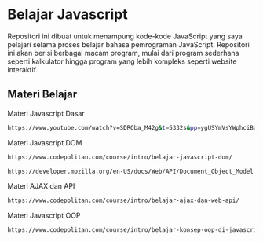 # Belajar Javascript

Repositori ini dibuat untuk menampung kode-kode JavaScript yang saya pelajari selama proses belajar bahasa pemrograman JavaScript. Repositori ini akan berisi berbagai macam program, mulai dari program sederhana seperti kalkulator hingga program yang lebih kompleks seperti website interaktif.

## Materi Belajar

Materi Javascript Dasar
```bash
https://www.youtube.com/watch?v=SDROba_M42g&t=5332s&pp=ygUSYmVsYWphciBqYXZhc2NyaXB0
```

Materi Javascript DOM
```bash
https://www.codepolitan.com/course/intro/belajar-javascript-dom/
```
```bash
https://developer.mozilla.org/en-US/docs/Web/API/Document_Object_Model
```

Materi AJAX dan API
```bash
https://www.codepolitan.com/course/intro/belajar-ajax-dan-web-api/
```

Materi Javascript OOP
```bash
https://www.codepolitan.com/course/intro/belajar-konsep-oop-di-javascript/
```
